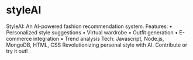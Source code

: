 # styleAI
StyleAI: An AI-powered fashion recommendation system.  Features: • Personalized style suggestions • Virtual wardrobe • Outfit generation • E-commerce integration • Trend analysis  Tech: Javascript, Node.js, MongoDB, HTML, CSS  Revolutionizing personal style with AI. Contribute or try it out!
